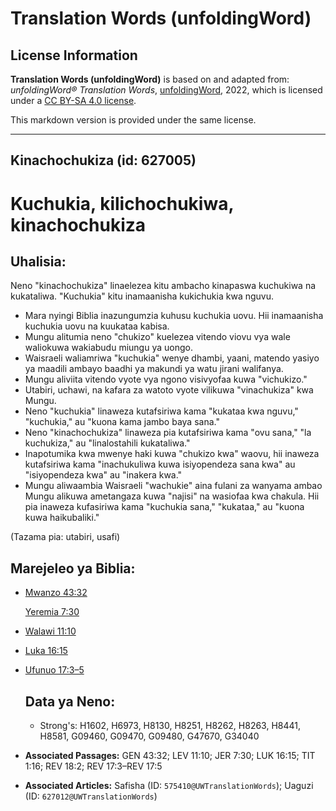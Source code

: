 # Translation Words (unfoldingWord)

## License Information

**Translation Words (unfoldingWord)** is based on and adapted from: _unfoldingWord® Translation Words_, [unfoldingWord](https://unfoldingword.org/utw), 2022, which is licensed under a [CC BY-SA 4.0 license](https://creativecommons.org/licenses/by-sa/4.0/legalcode.en).

This markdown version is provided under the same license.



--------------------------------

## Kinachochukiza (id: 627005)

Kuchukia, kilichochukiwa, kinachochukiza
========================================

Uhalisia:
---------

Neno "kinachochukiza" linaelezea kitu ambacho kinapaswa kuchukiwa na kukataliwa. "Kuchukia" kitu inamaanisha kukichukia kwa nguvu.

* Mara nyingi Biblia inazungumzia kuhusu kuchukia uovu. Hii inamaanisha kuchukia uovu na kuukataa kabisa.
* Mungu alitumia neno "chukizo" kuelezea vitendo viovu vya wale waliokuwa wakiabudu miungu ya uongo.
* Waisraeli waliamriwa "kuchukia" wenye dhambi, yaani, matendo yasiyo ya maadili ambayo baadhi ya makundi ya watu jirani walifanya.
* Mungu aliviita vitendo vyote vya ngono visivyofaa kuwa "vichukizo."
* Utabiri, uchawi, na kafara za watoto vyote vilikuwa "vinachukiza" kwa Mungu.
* Neno "kuchukia" linaweza kutafsiriwa kama "kukataa kwa nguvu," "kuchukia," au "kuona kama jambo baya sana."
* Neno "kinachochukiza" linaweza pia kutafsiriwa kama "ovu sana," "la kuchukiza," au "linalostahili kukataliwa."
* Inapotumika kwa mwenye haki kuwa "chukizo kwa" waovu, hii inaweza kutafsiriwa kama "inachukuliwa kuwa isiyopendeza sana kwa" au "isiyopendeza kwa" au "inakera kwa."
* Mungu aliwaambia Waisraeli "wachukie" aina fulani za wanyama ambao Mungu alikuwa ametangaza kuwa "najisi" na wasiofaa kwa chakula. Hii pia inaweza kufasiriwa kama "kuchukia sana," "kukataa," au "kuona kuwa haikubaliki."

(Tazama pia: utabiri, usafi)

Marejeleo ya Biblia:
--------------------

* [Mwanzo 43:32](https://ref.ly/Gen43:32)

    [Yeremia 7:30](https://ref.ly/Jer7:30)

* [Walawi 11:10](https://ref.ly/Lev11:10)
* [Luka 16:15](https://ref.ly/Luke16:15)
* [Ufunuo 17:3–5](https://ref.ly/Rev17:3-Rev17:5)

    Data ya Neno:
    -------------

    + Strong's: H1602, H6973, H8130, H8251, H8262, H8263, H8441, H8581, G09460, G09470, G09480, G47670, G34040

* **Associated Passages:** GEN 43:32; LEV 11:10; JER 7:30; LUK 16:15; TIT 1:16; REV 18:2; REV 17:3–REV 17:5
* **Associated Articles:** Safisha (ID: `575410@UWTranslationWords`); Uaguzi (ID: `627012@UWTranslationWords`)

